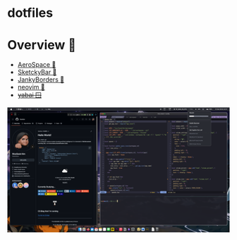 # dotfiles

# Overview 🥞

- [AeroSpace 🚀](https://github.com/nikitabobko/AeroSpace)
- [SketckyBar 🎨](https://github.com/FelixKratz/SketchyBar)
- [JankyBorders 🔳](https://github.com/FelixKratz/JankyBorders)
- [neovim 💬](https://github.com/neovim/neovim)
- ~~[yabai 🪟](https://github.com/koekeishiya/yabai)~~

<img width="2560" alt="26OCT24_screenshot" src="screenshots/desktop.png">
